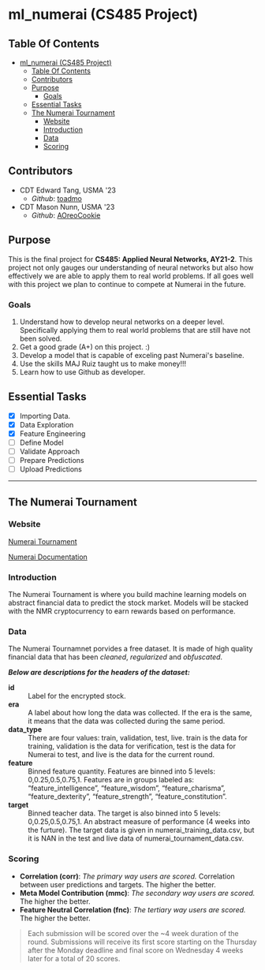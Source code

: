 # ml_numerai (CS485 Project)

## Table Of Contents
- [ml_numerai (CS485 Project)](#ml_numerai-cs485-project)
  - [Table Of Contents](#table-of-contents)
  - [Contributors](#contributors)
  - [Purpose](#purpose)
    - [Goals](#goals)
  - [Essential Tasks](#essential-tasks)
  - [The Numerai Tournament](#the-numerai-tournament)
    - [Website](#website)
    - [Introduction](#introduction)
    - [Data](#data)
    - [Scoring](#scoring)


## Contributors
- CDT Edward Tang, USMA '23
  - *Github*: [toadmo](https://github.com/toadmo)
- CDT Mason Nunn, USMA '23
  - *Github*: [AOreoCookie](https://github.com/AOreoCookie)

## Purpose
This is the final project for **CS485: Applied Neural Networks, AY21-2**. This project not only gauges our understanding of neural networks but also how effectively we are able to apply them to real world problems. If all goes well with this project we plan to continue to compete at Numerai in the future. 

### Goals
1. Understand how to develop neural networks on a deeper level. Specifically applying them to real world problems that are still have not been solved.
2. Get a good grade (A+) on this project. :)
3. Develop a model that is capable of exceling past Numerai's baseline.
4. Use the skills MAJ Ruiz taught us to make money!!!
5. Learn how to use Github as developer.

## Essential Tasks 
- [X] Importing Data.
- [X] Data Exploration
- [X] Feature Engineering
- [ ] Define Model
- [ ] Validate Approach
- [ ] Prepare Predictions
- [ ] Upload Predictions
  
---
## The Numerai Tournament

### Website
[Numerai Tournament](https://numer.ai/)

[Numerai Documentation](https://docs.numer.ai/tournament/learn)

### Introduction
The Numerai Tournament is where you build machine learning models on abstract financial data to predict the stock market. Models will be stacked with the NMR cryptocurrency to earn rewards based on performance.

### Data
The Numerai Tournamnet porvides a free dataset. It is made of high quality financial data that has been *cleaned*, *regularized* and *obfuscated*.

***Below are descriptions for the headers of the dataset:***

<dl>
  <dt><strong>id</strong></dt>
  <dd>Label for the encrypted stock.</dd>
  <dt><strong>era</strong></dt>
  <dd>A label about how long the data was collected. If the era is the same, it means that the data was collected during the same period.</dd>
  <dt><strong>data_type</strong></dt>
  <dd>There are four values: train, validation, test, live. train is the data for training, validation is the data for verification, test is the data for Numerai to test, and live is the data for the current round.</dd>
  <dt><strong>feature</strong></dt>
  <dd>Binned feature quantity. Features are binned into 5 levels: 0,0.25,0.5,0.75,1. Features are in groups labeled as: “feature_intelligence”, “feature_wisdom”, “feature_charisma”, “feature_dexterity”, “feature_strength”, “feature_constitution”.</dd>
  <dt><strong>target</strong></dt>
  <dd>Binned teacher data. The target is also binned into 5 levels: 0,0.25,0.5,0.75,1. An abstract measure of performance (4 weeks into the furture). The target data is given in numerai_training_data.csv, but it is NAN in the test and live data of numerai_tournament_data.csv.</dd>
</dl>

### Scoring
- **Correlation (corr)**: *The primary way users are scored.* Correlation between user predictions and targets. The higher the better.
- **Meta Model Contribution (mmc)**: *The secondary way users are scored.* The higher the better.
- **Feature Neutral Correlation (fnc)**: *The tertiary way users are scored.* The higher the better.

> Each submission will be scored over the ~4 week duration of the round. Submissions will receive its first score starting on the Thursday after the Monday deadline and final score on Wednesday 4 weeks later for a total of 20 scores. 